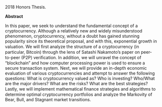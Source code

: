 2018 Honors Thesis.

**Abstract**

In this paper, we seek to understand the fundamental concept of a cryptocurrency. Although a relatively new and widely misunderstood phenomenon, cryptocurrency, without a doubt has gained stunning popularity since its theoretical proposal, and with this, exponential growth in valuation. We will ﬁrst analyze the structure of a cryptocurrency (in particular, Bitcoin) through the lens of Satashi Nakamoto’s paper on peer-to-peer (P2P) veriﬁcation. In addition, we will unravel the concept of “blockchain” and how computer processing power is used to ensure a secure transaction system. Next, we will provide an in-depth economic evaluation of various cryptocurrencies and attempt to answer the following questions: What is cryptocurrency valued as? Who is investing? Who/What are the major drivers? What are the risks? What are the best strategies? Lastly, we will implement mathematical ﬁnance strategies and algorithms to determine optimal cryptocurrency portfolios and analyze the Markovity of Bear, Bull, and Stagnant market transitions.
